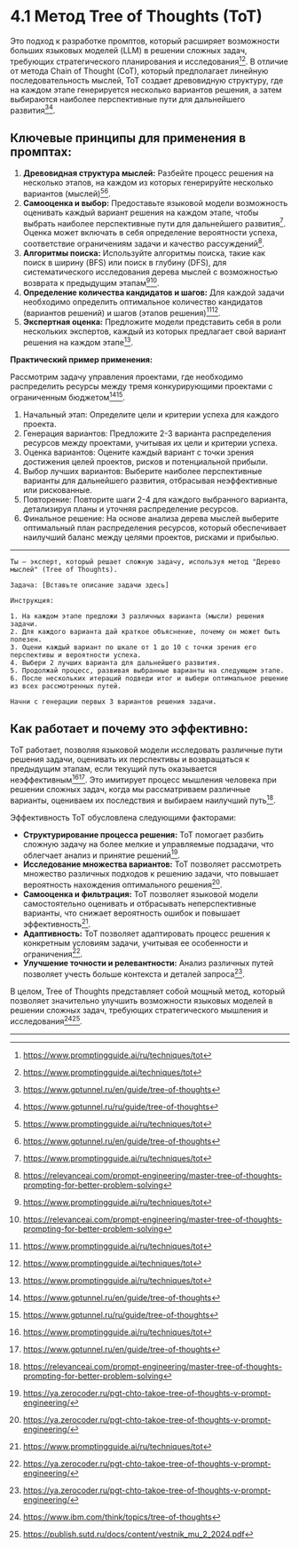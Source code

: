 4.1 Метод Tree of Thoughts (ToT) 
====================================================================================

Это подход к разработке промптов, который расширяет возможности больших языковых моделей (LLM) в решении сложных задач, требующих стратегического планирования и исследования[^1][^4]. В отличие от метода Chain of Thought (CoT), который предполагает линейную последовательность мыслей, ToT создает древовидную структуру, где на каждом этапе генерируется несколько вариантов решения, а затем выбираются наиболее перспективные пути для дальнейшего развития[^2][^3].

Ключевые принципы для применения в промптах:
-------------------------------------------

1. **Древовидная структура мыслей:** Разбейте процесс решения на несколько этапов, на каждом из которых генерируйте несколько вариантов (мыслей)[^1][^2].
2. **Самооценка и выбор:** Предоставьте языковой модели возможность оценивать каждый вариант решения на каждом этапе, чтобы выбрать наиболее перспективные пути для дальнейшего развития[^1]. Оценка может включать в себя определение вероятности успеха, соответствие ограничениям задачи и качество рассуждений[^5].
3. **Алгоритмы поиска:** Используйте алгоритмы поиска, такие как поиск в ширину (BFS) или поиск в глубину (DFS), для систематического исследования дерева мыслей с возможностью возврата к предыдущим этапам[^1][^5].
4. **Определение количества кандидатов и шагов:** Для каждой задачи необходимо определить оптимальное количество кандидатов (вариантов решений) и шагов (этапов решения)[^1][^4].
5. **Экспертная оценка:** Предложите модели представить себя в роли нескольких экспертов, каждый из которых предлагает свой вариант решения на каждом этапе[^1].

**Практический пример применения:**

Рассмотрим задачу управления проектами, где необходимо распределить ресурсы между тремя конкурирующими проектами с ограниченным бюджетом[^2][^3].

1. Начальный этап: Определите цели и критерии успеха для каждого проекта.
2. Генерация вариантов: Предложите 2-3 варианта распределения ресурсов между проектами, учитывая их цели и критерии успеха.
3. Оценка вариантов: Оцените каждый вариант с точки зрения достижения целей проектов, рисков и потенциальной прибыли.
4. Выбор лучших вариантов: Выберите наиболее перспективные варианты для дальнейшего развития, отбрасывая неэффективные или рискованные.
5. Повторение: Повторите шаги 2-4 для каждого выбранного варианта, детализируя планы и уточняя распределение ресурсов.
6. Финальное решение: На основе анализа дерева мыслей выберите оптимальный план распределения ресурсов, который обеспечивает наилучший баланс между целями проектов, рисками и прибылью.

-------------------------------------------

    Ты — эксперт, который решает сложную задачу, используя метод "Дерево мыслей" (Tree of Thoughts).

    Задача: [Вставьте описание задачи здесь]

    Инструкция:

    1. На каждом этапе предложи 3 различных варианта (мысли) решения задачи.
    2. Для каждого варианта дай краткое объяснение, почему он может быть полезен.
    3. Оцени каждый вариант по шкале от 1 до 10 с точки зрения его перспективы и вероятности успеха.
    4. Выбери 2 лучших варианта для дальнейшего развития.
    5. Продолжай процесс, развивая выбранные варианты на следующем этапе.
    6. После нескольких итераций подведи итог и выбери оптимальное решение из всех рассмотренных путей.

    Начни с генерации первых 3 вариантов решения задачи.


Как работает и почему это эффективно:
-------------------------------------------

ToT работает, позволяя языковой модели исследовать различные пути решения задачи, оценивать их перспективы и возвращаться к предыдущим этапам, если текущий путь оказывается неэффективным[^1][^2]. Это имитирует процесс мышления человека при решении сложных задач, когда мы рассматриваем различные варианты, оцениваем их последствия и выбираем наилучший путь[^5].

Эффективность ToT обусловлена следующими факторами:

* **Структурирование процесса решения:** ToT помогает разбить сложную задачу на более мелкие и управляемые подзадачи, что облегчает анализ и принятие решений[^6].
* **Исследование множества вариантов:** ToT позволяет рассмотреть множество различных подходов к решению задачи, что повышает вероятность нахождения оптимального решения[^6].
* **Самооценка и фильтрация:** ToT позволяет языковой модели самостоятельно оценивать и отбрасывать неперспективные варианты, что снижает вероятность ошибок и повышает эффективность[^1].
* **Адаптивность:** ToT позволяет адаптировать процесс решения к конкретным условиям задачи, учитывая ее особенности и ограничения[^6].
* **Улучшение точности и релевантности:** Анализ различных путей позволяет учесть больше контекста и деталей запроса[^6].

В целом, Tree of Thoughts представляет собой мощный метод, который позволяет значительно улучшить возможности языковых моделей в решении сложных задач, требующих стратегического мышления и исследования[^7][^8].

---

[^1]: https://www.promptingguide.ai/ru/techniques/tot

[^2]: https://www.gptunnel.ru/en/guide/tree-of-thoughts

[^3]: https://www.gptunnel.ru/ru/guide/tree-of-thoughts

[^4]: https://www.promptingguide.ai/techniques/tot

[^5]: https://relevanceai.com/prompt-engineering/master-tree-of-thoughts-prompting-for-better-problem-solving

[^6]: https://ya.zerocoder.ru/pgt-chto-takoe-tree-of-thoughts-v-prompt-engineering/

[^7]: https://www.ibm.com/think/topics/tree-of-thoughts

[^8]: https://publish.sutd.ru/docs/content/vestnik_mu_2_2024.pdf

